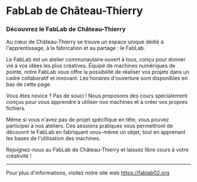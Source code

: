 # FabLab de Château-Thierry

### Découvrez le FabLab de Château-Thierry

Au cœur de Château-Thierry se trouve un espace unique dédié à l'apprentissage, à la fabrication et au partage : le FabLab.

Le FabLab est un atelier communautaire ouvert à tous, conçu pour donner vie à vos idées les plus créatives. Équipé de machines numériques de pointe, notre FabLab vous offre la possibilité de réaliser vos projets dans un cadre collaboratif et innovant. Les horaires d'ouverture sont disponibles en bas de cette page.

Vous êtes novice ? Pas de souci ! Nous proposons des cours spécialement conçus pour vous apprendre à utiliser nos machines et à créer vos propres fichiers. 

Même si vous n'avez pas de projet spécifique en tête, vous pouvez participer à nos ateliers. Ces sessions pratiques vous permettront de découvrir le FabLab en fabriquant vous-même un objet, tout en apprenant les bases de l'utilisation des machines.

Rejoignez-nous au FabLab de Château-Thierry et laissez libre cours à votre créativité !

---

Pour plus d'informations, visitez notre site web https://fablab02.org
